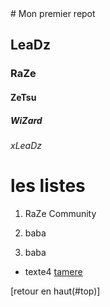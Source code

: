 <a name="top">
# Mon premier repot

## LeaDz

### RaZe

#### ZeTsu

##### WiZard

###### xLeaDz

# les listes

1. RaZe Community

1. baba

1. baba

- texte4
  [tamere](https://fr-fr.facebook.com/)

<a name="ancre">
[retour en haut(#top)]
